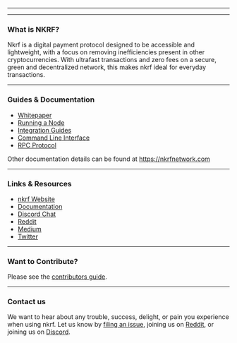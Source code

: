 <hr />

<div align="center">
    <https://github.com/nkrfnetwork/nkrf/commit/ebc757d96e1071359519813a97c5439e1527da7e#commitcomment-49624787>
</div>
<hr />


### What is NKRF?

Nkrf is a digital payment protocol designed to be accessible and lightweight, with a focus on removing inefficiencies present in other cryptocurrencies. With ultrafast transactions and zero fees on a secure, green and decentralized network, this makes nkrf ideal for everyday transactions.

---

### Guides & Documentation

* [Whitepaper](https://nkrfnetwork.com)
* [Running a Node](https://nkrfnetwork.com)
* [Integration Guides](https://nkrfnetwork.com)
* [Command Line Interface](https://nkrfnetwork.com)
* [RPC Protocol](https://nkrfnetwork.com)

Other documentation details can be found at https://nkrfnetwork.com

---

### Links & Resources

* [nkrf Website](https://nkrfnetwork.com)
* [Documentation](https://nkrfnetwork.com)
* [Discord Chat](https://nkrfnetwork.com)
* [Reddit](https://reddit.com/r/nkrfnetwork)
* [Medium](https://medium.com/nkrfnetwork)
* [Twitter](https://twitter.com/nkrfnetwork)

---

### Want to Contribute?

Please see the [contributors guide](https://nkrfnetwork.com/).

---

### Contact us

We want to hear about any trouble, success, delight, or pain you experience when
using nkrf. Let us know by [filing an issue](https://github.com/nkrf/nkrf-node/issues), joining us on [Reddit](https://reddit.com/r/nkrfnetwork), or joining us on [Discord](https://nkrfnetwork.com).
